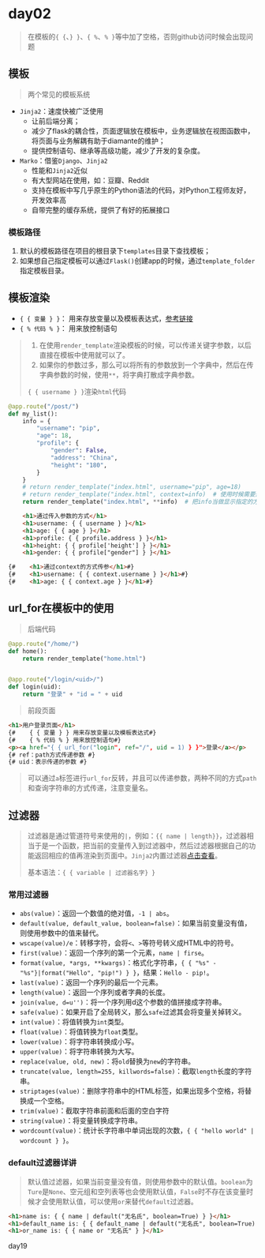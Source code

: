# day02

> 在模板的`{ {`、`} }`、`{ %`、`% }`等中加了空格，否则github访问时候会出现问题

## 模板

> 两个常见的模板系统

* `Jinja2`：速度快被广泛使用
  * 让前后端分离；
  * 减少了flask的耦合性，页面逻辑放在模板中，业务逻辑放在视图函数中，将页面与业务解耦有助于diamante的维护；
  * 提供控制语句、继承等高级功能，减少了开发的复杂度。
* `Marko`：借鉴`Django`、`Jinja2`
  * 性能和`Jinja2`近似
  * 有大型网站在使用，如：豆瓣、Reddit
  * 支持在模板中写几乎原生的Python语法的代码，对Python工程师友好，开发效率高
  * 自带完整的缓存系统，提供了有好的拓展接口

### 模板路径

1. 默认的模板路径在项目的根目录下`templates`目录下查找模板；
2. 如果想自己指定模板可以通过`Flask()`创建app的时候，通过`template_folder`指定模板目录。

## 模板渲染

* `{ { 变量 } }`： 用来存放变量以及模板表达式，[参考链接](<http://www.bjhee.com/jinja2-statement.html>)
* `{ % 代码 % }`： 用来放控制语句

> 1. 在使用`render_template`渲染模板的时候，可以传递关键字参数，以后直接在模板中使用就可以了。
> 2. 如果你的参数过多，那么可以将所有的参数放到一个字典中，然后在传字典参数的时候，使用`**`，将字典打散成字典参数。
>
> `{ { username } }`渲染`html`代码

```python
@app.route("/post/")
def my_list():
	info = {
		"username": "pip",
		"age": 18,
		"profile": {
			"gender": False,
			"address": "China",
			"height": "180",
		}
	}
	# return render_template("index.html", username="pip", age=18)
	# return render_template("index.html", context=info)  # 使用时候需要通过context.*来引用变量
	return render_template("index.html", **info)  # 把info当做显示指定的方式传递进去
```

```html
    <h1>通过传入参数的方式</h1>
    <h1>username: { { username } }</h1>
    <h1>age: { { age } }</h1>
    <h1>profile: { { profile.address } }</h1>
    <h1>height: { { profile['height'] } }</h1>
    <h1>gender: { { profile["gender"] } }</h1>

{#    <h1>通过context的方式传参</h1>#}
{#    <h1>username: { { context.username } }</h1>#}
{#    <h1>age: { { context.age } }</h1>#}
```

## url_for在模板中的使用

> 后端代码


```python
@app.route("/home/")
def home():
	return render_template("home.html")


@app.route("/login/<uid>/")
def login(uid):
	return "登录" + "id = " + uid
```
>前段页面

```html
<h1>用户登录页面</h1>
{#    { { 变量 } } 用来存放变量以及模板表达式#}
{#    { % 代码 % } 用来放控制语句#}
<p><a href="{ { url_for("login", ref="/", uid = 1) } }">登录</a></p>
{# ref：path方式传递参数 #}
{# uid：表示传递的参数 #}
```

> 可以通过`a`标签进行`url_for`反转，并且可以传递参数，两种不同的方式`path`和查询字符串的方式传递，注意变量名。

## 过滤器

> 过滤器是通过管道符号来使用的`|`，例如：`{{ name | length}}`，过滤器相当于是一个函数，把当前的变量传入到过滤器中，然后过滤器根据自己的功能返回相应的值再渲染到页面中。`Jinja2`内置过滤器[点击查看](<http://jinja.pocoo.org/docs/2.10/templates/#list-of-builtin-filters>)。
>
> 基本语法：`{ { variable | 过滤器名字} }`

### 常用过滤器

* `abs(value)`：返回一个数值的绝对值，`-1 | abs`。
* `default(value, default_value, boolean=false)`：如果当前变量没有值，则使用参数中的值来替代。
* `wscape(value)/e`：转移字符，会将`<`、`>`等符号转义成HTML中的符号。
* `first(value)`：返回一个序列的第一个元素，`name | firse`。
* `format(value, *args, **kwargs)`：格式化字符串，`{ { "%s" - "%s"}|format("Hello", "pip!") } }`，结果：`Hello - pip!`。
* `last(value)`：返回一个序列的最后一个元素。
* `length(value)`：返回一个序列或者字典的长度。
* `join(value, d=u'')`：将一个序列用d这个参数的值拼接成字符串。
* `safe(value)`：如果开启了全局转义，那么`safe`过滤其会将变量关掉转义。
* `int(value)`：将值转换为`int`类型。
* `float(value)`：将值转换为`float`类型。
* `lower(value)`：将字符串转换成小写。
* `upper(value)`：将字符串转换为大写。
* `replace(value, old, new)`：将`old`替换为`new`的字符串。
* `truncate(value, length=255, killwords=false)`：截取`length`长度的字符串。
* `striptages(value)`：删除字符串中的HTML标签，如果出现多个空格，将替换成一个空格。
* `trim(value)`：截取字符串前面和后面的空白字符
* `string(value)`：将变量转换成字符串。
* `wordcount(value)`：统计长字符串中单词出现的次数，`{ { "hello world" | wordcount } }`。

### default过滤器详讲

> 默认值过滤器，如果当前变量没有值，则使用参数中的默认值。`boolean`为`Ture`是`None`、空元组和空列表等也会使用默认值，`False`时不存在该变量时候才会使用默认值，可以使用`or`来替代`default`过滤器。

```html
<h1>name is: { { name | default("无名氏", boolean=True) } }</h1>
<h1>default_name is: { { default_name | default("无名氏", boolean=True) } }</h1>
<h1>or_name is: { { name or "无名氏" } }</h1>
```

day19
